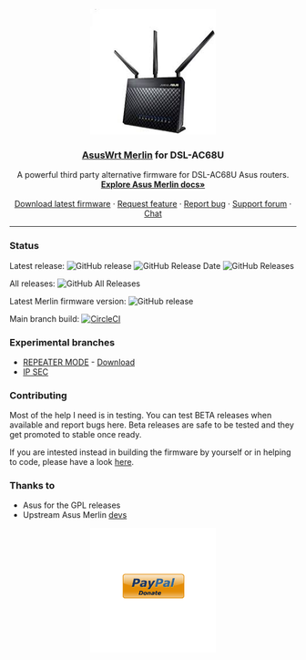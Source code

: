 <p align="center">
    <img src="logo.jfif" alt="logo" width="220" height="220">
</p>

<h3 align="center">
    <a href="https://github.com/RMerl/asuswrt-merlin/wiki/About-Asuswrt">AsusWrt Merlin</a> 
    for 
    DSL-AC68U
</h3>

<p align="center">
  A powerful third party alternative firmware for DSL-AC68U Asus routers.
  <br>
  <a href="https://github.com/RMerl/asuswrt-merlin/wiki"><strong>Explore Asus Merlin docs»</strong></a>
  <br>
  <br>
  <a href="https://github.com/gnuton/asuswrt-merlin.ng/releases/latest">Download latest firmware</a>
  ·
  <a href="https://github.com/gnuton/asuswrt-merlin.ng/issues/new?assignees=&labels=enhancement&template=feature_request.md">Request feature</a>
  ·
  <a href="https://github.com/gnuton/asuswrt-merlin.ng/issues/new?assignees=&labels=bug&template=bug_report.md">Report bug</a>
  ·
  <a href="https://www.snbforums.com/threads/asuswrt-merlin-builds-for-dsl-routers.55985/">Support forum</a>
  ·
  <a href="https://gitter.im/asuswrt/merlin-dsl">Chat</a>
</p>

---------------------

### Status
Latest release:
![GitHub release](https://img.shields.io/github/release/gnuton/asuswrt-merlin.ng.svg) 
![GitHub Release Date](https://img.shields.io/github/release-date/gnuton/asuswrt-merlin.ng.svg)
![GitHub Releases](https://img.shields.io/github/downloads/gnuton/asuswrt-merlin.ng/latest/total.svg)

All releases:
![GitHub All Releases](https://img.shields.io/github/downloads/gnuton/asuswrt-merlin.ng/total.svg)

Latest Merlin firmware version: ![GitHub release](https://img.shields.io/github/tag/RMerl/asuswrt-merlin.ng.svg)

Main branch build: [![CircleCI](https://circleci.com/gh/gnuton/asuswrt-merlin.ng/tree/dsl-master.svg?style=svg)](https://circleci.com/gh/gnuton/asuswrt-merlin.ng/tree/dsl-master)

### Experimental branches
* [REPEATER MODE](https://github.com/gnuton/asuswrt-merlin.ng/tree/dsl-feature-repeater) - [Download](https://github.com/gnuton/asuswrt-merlin.ng/releases/tag/gnuton-snapshot-feature-repeater)
* [IP SEC](https://github.com/gnuton/asuswrt-merlin.ng/tree/dsl-feature-ipsec)

### Contributing
Most of the help I need is in testing. You can test BETA releases when available and report bugs here.
Beta releases are safe to be tested and they get promoted to stable once ready.

If you are intested instead in building the firmware by yourself or in helping to code, please have a look [here](https://github.com/gnuton/asuswrt-merlin.ng/blob/master/CONTRIBUTE.md).

### Thanks to
- Asus for the GPL releases
- Upstream Asus Merlin [devs](https://github.com/RMerl/asuswrt-merlin.ng/graphs/contributors)

<p align="center">
    <a href="https://www.paypal.me/gnuton">
        <img src="donate.png" alt="donate" width="220" height="220"/>
    </a>
</p>
